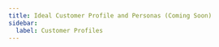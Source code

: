 ```yaml
---
title: Ideal Customer Profile and Personas (Coming Soon)
sidebar:
  label: Customer Profiles
---
```

